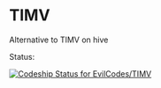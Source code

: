 TIMV
====

Alternative to TIMV on hive

Status:

[ ![Codeship Status for EvilCodes/TIMV](https://codeship.io/projects/65d13280-3228-0132-a686-3a872d049a2d/status)](https://codeship.io/projects/40296)
